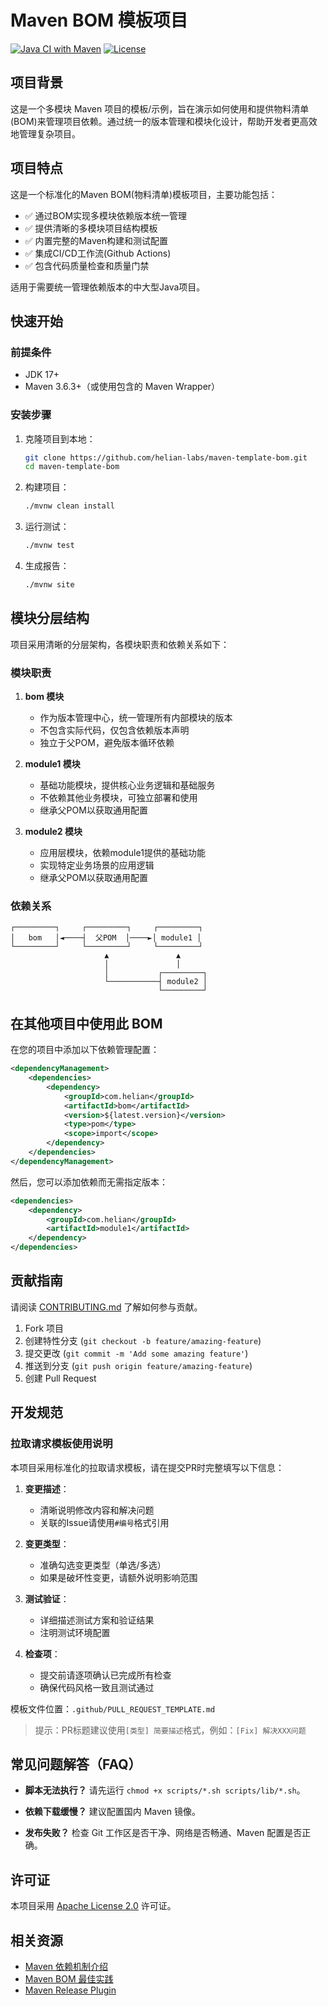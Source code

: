 # Maven BOM 模板项目

[![Java CI with Maven](https://github.com/helian-labs/maven-template-bom/actions/workflows/maven.yml/badge.svg)](https://github.com/helian-labs/maven-template-bom/actions/workflows/maven.yml)
[![License](https://img.shields.io/badge/license-Apache%202.0-blue.svg)](https://www.apache.org/licenses/LICENSE-2.0)

## 项目背景

这是一个多模块 Maven 项目的模板/示例，旨在演示如何使用和提供物料清单(BOM)来管理项目依赖。通过统一的版本管理和模块化设计，帮助开发者更高效地管理复杂项目。

## 项目特点

这是一个标准化的Maven BOM(物料清单)模板项目，主要功能包括：

- ✅ 通过BOM实现多模块依赖版本统一管理
- ✅ 提供清晰的多模块项目结构模板
- ✅ 内置完整的Maven构建和测试配置
- ✅ 集成CI/CD工作流(Github Actions)
- ✅ 包含代码质量检查和质量门禁

适用于需要统一管理依赖版本的中大型Java项目。

## 快速开始

### 前提条件

- JDK 17+
- Maven 3.6.3+（或使用包含的 Maven Wrapper）

### 安装步骤

1. 克隆项目到本地：
   ```bash
   git clone https://github.com/helian-labs/maven-template-bom.git
   cd maven-template-bom
   ```

2. 构建项目：
   ```bash
   ./mvnw clean install
   ```

3. 运行测试：
   ```bash
   ./mvnw test
   ```

4. 生成报告：
   ```bash
   ./mvnw site
   ```

## 模块分层结构

项目采用清晰的分层架构，各模块职责和依赖关系如下：

### 模块职责

1. **bom 模块**
   - 作为版本管理中心，统一管理所有内部模块的版本
   - 不包含实际代码，仅包含依赖版本声明
   - 独立于父POM，避免版本循环依赖

2. **module1 模块**
   - 基础功能模块，提供核心业务逻辑和基础服务
   - 不依赖其他业务模块，可独立部署和使用
   - 继承父POM以获取通用配置

3. **module2 模块**
   - 应用层模块，依赖module1提供的基础功能
   - 实现特定业务场景的应用逻辑
   - 继承父POM以获取通用配置

### 依赖关系

```
┌─────────┐     ┌─────────┐     ┌─────────┐
│   bom   │◄────┤  父POM  │────►│ module1 │
└─────────┘     └─────────┘     └─────────┘
                     ▲               ▲
                     │               │
                     │           ┌─────────┐
                     └───────────┤ module2 │
                                 └─────────┘
```

## 在其他项目中使用此 BOM

在您的项目中添加以下依赖管理配置：

```xml
<dependencyManagement>
    <dependencies>
        <dependency>
            <groupId>com.helian</groupId>
            <artifactId>bom</artifactId>
            <version>${latest.version}</version>
            <type>pom</type>
            <scope>import</scope>
        </dependency>
    </dependencies>
</dependencyManagement>
```

然后，您可以添加依赖而无需指定版本：

```xml
<dependencies>
    <dependency>
        <groupId>com.helian</groupId>
        <artifactId>module1</artifactId>
    </dependency>
</dependencies>
```

## 贡献指南

请阅读 [CONTRIBUTING.md](CONTRIBUTING.md) 了解如何参与贡献。

1. Fork 项目
2. 创建特性分支 (`git checkout -b feature/amazing-feature`)
3. 提交更改 (`git commit -m 'Add some amazing feature'`)
4. 推送到分支 (`git push origin feature/amazing-feature`)
5. 创建 Pull Request

## 开发规范

### 拉取请求模板使用说明

本项目采用标准化的拉取请求模板，请在提交PR时完整填写以下信息：

1. **变更描述**：
   - 清晰说明修改内容和解决问题
   - 关联的Issue请使用`#编号`格式引用

2. **变更类型**：
   - 准确勾选变更类型（单选/多选）
   - 如果是破坏性变更，请额外说明影响范围

3. **测试验证**：
   - 详细描述测试方案和验证结果
   - 注明测试环境配置

4. **检查项**：
   - 提交前请逐项确认已完成所有检查
   - 确保代码风格一致且测试通过

模板文件位置：`.github/PULL_REQUEST_TEMPLATE.md`

> 提示：PR标题建议使用`[类型] 简要描述`格式，例如：`[Fix] 解决XXX问题`

## 常见问题解答（FAQ）

- **脚本无法执行？**
  请先运行 `chmod +x scripts/*.sh scripts/lib/*.sh`。

- **依赖下载缓慢？**
  建议配置国内 Maven 镜像。

- **发布失败？**
  检查 Git 工作区是否干净、网络是否畅通、Maven 配置是否正确。

## 许可证

本项目采用 [Apache License 2.0](https://www.apache.org/licenses/LICENSE-2.0) 许可证。

## 相关资源

- [Maven 依赖机制介绍](https://maven.apache.org/guides/introduction/introduction-to-dependency-mechanism.html)
- [Maven BOM 最佳实践](https://www.baeldung.com/spring-maven-bom)
- [Maven Release Plugin](https://maven.apache.org/maven-release/maven-release-plugin/index.html)